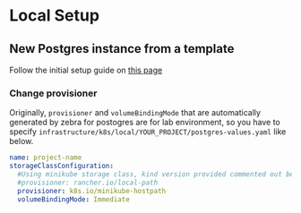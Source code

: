 # Local Setup

## New Postgres instance from a template

Follow the initial setup guide on [this page](01_postgres-zebra.md)

### Change provisioner

Originally, `provisioner` and `volumeBindingMode` that are automatically generated by zebra for postogres are for lab environment, so you have to specify `infrastructure/k8s/local/YOUR_PROJECT/postgres-values.yaml` like below.

```yaml
name: project-name
storageClassConfiguration:
  #Using minikube storage class, kind version provided commented out below
  #provisioner: rancher.io/local-path
  provisioner: k8s.io/minikube-hostpath
  volumeBindingMode: Immediate
```